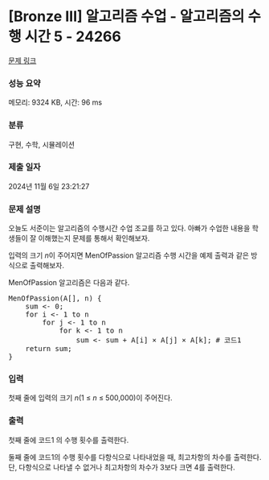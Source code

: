 # [Bronze III] 알고리즘 수업 - 알고리즘의 수행 시간 5 - 24266 

[문제 링크](https://www.acmicpc.net/problem/24266) 

### 성능 요약

메모리: 9324 KB, 시간: 96 ms

### 분류

구현, 수학, 시뮬레이션

### 제출 일자

2024년 11월 6일 23:21:27

### 문제 설명

<p style="user-select: auto !important;">오늘도 서준이는 알고리즘의 수행시간 수업 조교를 하고 있다. 아빠가 수업한 내용을 학생들이 잘 이해했는지 문제를 통해서 확인해보자.</p>

<p style="user-select: auto !important;">입력의 크기 <em style="user-select: auto !important;">n</em>이 주어지면 MenOfPassion 알고리즘 수행 시간을 예제 출력과 같은 방식으로 출력해보자.</p>

<p style="user-select: auto !important;">MenOfPassion 알고리즘은 다음과 같다.</p>

<pre style="user-select: auto !important;">MenOfPassion(A[], n) {
    sum <- 0;
    for i <- 1 to n
        for j <- 1 to n
            for k <- 1 to n
                sum <- sum + A[i] × A[j] × A[k]; # 코드1
    return sum;
}</pre>

### 입력 

 <p style="user-select: auto !important;">첫째 줄에 입력의 크기 <em style="user-select: auto !important;">n</em>(1 ≤ <i style="user-select: auto !important;">n</i> ≤ 500,000)이 주어진다.</p>

### 출력 

 <p style="user-select: auto !important;">첫째 줄에 코드1 의 수행 횟수를 출력한다.</p>

<p style="user-select: auto !important;">둘째 줄에 코드1의 수행 횟수를 다항식으로 나타내었을 때, 최고차항의 차수를 출력한다. 단, 다항식으로 나타낼 수 없거나 최고차항의 차수가 3보다 크면 4를 출력한다.</p>

